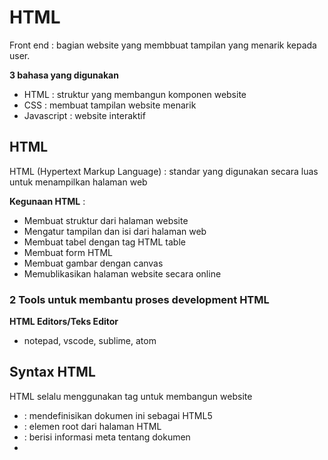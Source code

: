 # HTML

Front end : bagian website yang membbuat tampilan yang menarik kepada user.

**3 bahasa yang digunakan**
- HTML : struktur yang membangun komponen website
- CSS : membuat tampilan website menarik
- Javascript : website interaktif

## HTML
HTML (Hypertext Markup  Language) : standar yang digunakan secara luas untuk menampilkan halaman web

**Kegunaan HTML** :
- Membuat struktur dari halaman website
- Mengatur tampilan dan isi dari halaman web
- Membuat tabel dengan tag HTML table
- Membuat form HTML
- Membuat gambar dengan canvas
- Memublikasikan halaman website secara online

### 2 Tools untuk membantu proses development HTML
**HTML Editors/Teks Editor** 
- notepad, vscode, sublime, atom

## Syntax HTML
HTML selalu menggunakan tag untuk membangun website
- <!DOCTYPE html> : mendefinisikan dokumen ini sebagai HTML5
- <html> : elemen root dari halaman HTML
- <head> : berisi informasi meta tentang dokumen
- <title> : menentukan judul untuk dokumen di browser
- <body> : berisi konten halaman yang terlihat di browser

- <div> : menandakan sekelompok elemen, biasanya akan berisi elemen lain
- <heading> : h1 - h6 : hasil beda-beda
- <p> : paragraf
- <strong> : teks jadi bold
- <em> : italic
- <s> : garis kecoret
- <u> : underline
- <br/> : pindah ke baris baru
- <a> : link (jika di klik maka akan mengarahkan ke halama tertentu) digunakan href : kemana kita akan tertuju jika kita klik.
href itu kalo dipencet akan kebuka link nya di tab itu juga.
pertanyaan : gimana kalo kita mau buka link tersebut di new tab? tambahkan atribut <target="_blank">
contoh : <a href="http://www.alterra.id" target="_blank"></a>

- <img> : menampilkan gambar pada web
ada 2 cara : pake link atau pake file dari local
alt : untuk alternatif kalo file kita ga valid. jadi kalo gambar gamuncul, alt (teks) ini yang akan muncul

- list
ada 2 jenis list : 
1. ordered list <ol>
2. unordered list <ul>

tiap item pada <ol> atau <ul> itu digunain tag <li> dulu sebelumnya

- table
- <table> : bikin table pada HTML
- <tr> : table untuk baris
- <td> : table untuk kolom
- <th> : table untuk kolom pada header

- form : untuk membuat formulir
- <form> -> hasil tergantung input type (text/password/email/radio/dll)

- fieldset : membuat kelompok dari inputan
- legend : informasi tentang judul
- label : melabeli kotak input


3 cara menambahkan file CSS kedalam HTML : 
- Internal CSS
- Inline CSS
- External CSS
